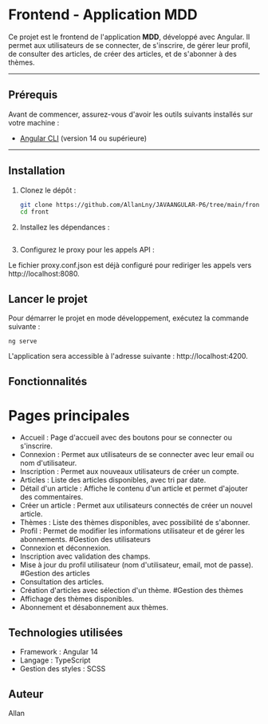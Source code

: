 # Frontend - Application MDD

Ce projet est le frontend de l'application **MDD**, développé avec Angular. Il permet aux utilisateurs de se connecter, de s'inscrire, de gérer leur profil, de consulter des articles, de créer des articles, et de s'abonner à des thèmes.

---

## **Prérequis**

Avant de commencer, assurez-vous d'avoir les outils suivants installés sur votre machine :

- [Angular CLI](https://angular.io/cli) (version 14 ou supérieure)

---

## **Installation**

1. Clonez le dépôt :

   ```bash
   git clone https://github.com/AllanLny/JAVAANGULAR-P6/tree/main/front
   cd front
   ```

2. Installez les dépendances :

    ```npm install
     ```

3. Configurez le proxy pour les appels API :

Le fichier proxy.conf.json est déjà configuré pour rediriger les appels vers http://localhost:8080.

## **Lancer le projet**

Pour démarrer le projet en mode développement, exécutez la commande suivante :

``` 
ng serve 
```

L'application sera accessible à l'adresse suivante : http://localhost:4200.

## **Fonctionnalités**

# Pages principales
- Accueil : Page d'accueil avec des boutons pour se connecter ou s'inscrire.
- Connexion : Permet aux utilisateurs de se connecter avec leur email ou nom d'utilisateur.
- Inscription : Permet aux nouveaux utilisateurs de créer un compte.
- Articles : Liste des articles disponibles, avec tri par date.
- Détail d'un article : Affiche le contenu d'un article et permet d'ajouter des commentaires.
- Créer un article : Permet aux utilisateurs connectés de créer un nouvel article.
- Thèmes : Liste des thèmes disponibles, avec possibilité de s'abonner.
- Profil : Permet de modifier les informations utilisateur et de gérer les abonnements.
#Gestion des utilisateurs
- Connexion et déconnexion.
- Inscription avec validation des champs.
- Mise à jour du profil utilisateur (nom d'utilisateur, email, mot de passe).
#Gestion des articles
- Consultation des articles.
- Création d'articles avec sélection d'un thème.
#Gestion des thèmes
- Affichage des thèmes disponibles.
- Abonnement et désabonnement aux thèmes.

## **Technologies utilisées**

- Framework : Angular 14
- Langage : TypeScript
- Gestion des styles : SCSS

## **Auteur**

Allan 